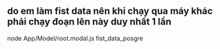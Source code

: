 





## do em làm fist data nên khi chạy qua máy khác phải chạy đoạn lên này duy nhất 1 lần
node App/Model/root.modal.js  fist_data_posgre